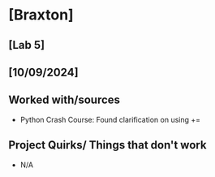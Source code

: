 # [Braxton]
## [Lab 5]
## [10/09/2024]
## Worked with/sources 
* Python Crash Course: Found clarification on using +=
## Project Quirks/ Things that don't work
* N/A